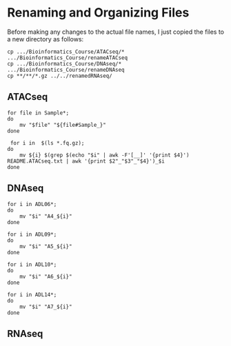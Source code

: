 # Renaming and Organizing Files
Before making any changes to the actual file names, I just copied the files to a new directory as follows:
<pre><code>cp .../Bioinformatics_Course/ATACseq/* .../Bioinformatics_Course/renameATACseq
cp .../Bioinformatics_Course/DNAseq/* .../Bioinformatics_Course/renameDNAseq
cp **/**/*.gz ../../renamedRNAseq/
</code></pre>
## ATACseq

<pre><code>for file in Sample*;
do
    mv "$file" "${file#Sample_}"
done
</code></pre>

<pre><code> for i in  $(ls *.fq.gz); 
do 
    mv ${i} $(grep $(echo "$i" | awk -F'[__]' '{print $4}') README.ATACseq.txt | awk '{print $2"_"$3"_"$4}')_$i 
done 
</code></pre>

## DNAseq

<pre><code>for i in ADL06*; 
do     
    mv "$i" "A4_${i}"
done
</code></pre>
<pre><code>for i in ADL09*; 
do     
    mv "$i" "A5_${i}"
done
</code></pre>
<pre><code>for i in ADL10*; 
do     
    mv "$i" "A6_${i}"
done
</code></pre>
<pre><code>for i in ADL14*; 
do     
    mv "$i" "A7_${i}"
done
</code></pre>

## RNAseq
